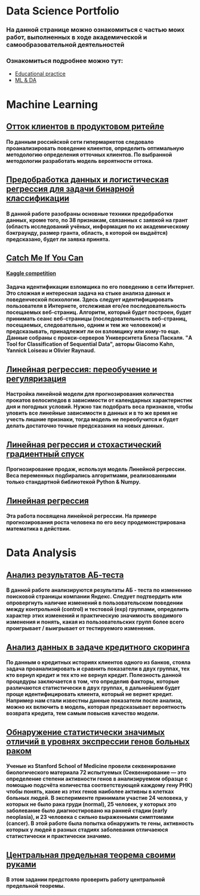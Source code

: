# Data Science Portfolio
### На данной странице можно ознакомиться с частью моих работ, выполненных в ходе академической и самообразовательной деятельностей

### Ознакомиться подробнее можно тут: 
   - [Educational practice](https://github.com/EuMentality/Educational_practice)
   - [ML & DA](https://github.com/EuMentality/ML-DA)
   
# Machine Learning

## [Отток клиентов в продуктовом ритейле](https://nbviewer.jupyter.org/github/EuMentality/ML-DA/blob/main/notebooks/forecasting_customer_churn.ipynb)
#### По данным российской сети гипермаркетов следовало проанализировать поведение клиентов, определить оптимальную методологию определения отточных клиентов. По выбранной методологии разработать модель вероятности оттока. 

## [Предобработка данных и логистическая регрессия для задачи бинарной классификации](https://nbviewer.jupyter.org/github/EuMentality/Educational_practice/blob/main/notebooks/Log_reg_preprocessing.ipynb)
#### В данной работе разобраны основные техники предобработки данных, кроме того, по 38 признакам, связанных с заявкой на грант (область исследований учёных, информация по их академическому бэкграунду, размер гранта, область, в которой он выдаётся) предсказано, будет ли заявка принята.

## [Catch Me If You Can](https://nbviewer.jupyter.org/github/EuMentality/ML-DA/blob/main/notebooks/catch_me.ipynb)
#### [Kaggle competition](https://www.kaggle.com/c/catch-me-if-you-can-intruder-detection-through-webpage-session-tracking2/overview)

#### Задача идентификации взломщика по его поведению в сети Интернет. Это сложная и интересная задача на стыке анализа данных и поведенческой психологии. Здесь следует идентифицировать пользователя в Интернете, отслеживая его/ее последовательность посещаемых веб-страниц. Алгоритм, который будет построен, будет принимать сеанс    веб-страницы (последовательность веб-страниц, посещаемых, следовательно, одним и тем же человеком) и предсказывать, принадлежит ли он взломщику или кому-то еще. Данные собраны с прокси-серверов Университета Блеза Паскаля. "A Tool for Classification of Sequential Data", авторы Giacomo Kahn, Yannick Loiseau и Olivier Raynaud.

## [Линейная регрессия: переобучение и регуляризация](https://nbviewer.jupyter.org/github/EuMentality/Educational_practice/blob/main/notebooks/Lin_reg_Overfitting_Regularization.ipynb)
#### Настройка линейной модели для прогнозирования количества прокатов велосипедов в зависимости от календарных характеристик дня и погодных условий. Нужно так подобрать веса признаков, чтобы уловить все линейные зависимости в данных и в то же время не учесть лишние признаки, тогда модель не переобучится и будет делать достаточно точные предсказания на новых данных.

## [Линейная регрессия и стохастический градиентный спуск](https://nbviewer.jupyter.org/github/EuMentality/Educational_practice/blob/main/notebooks/Lin_reg_Gradient_Descent.ipynb)
#### Прогнозирование продаж, используя модель Линейной регрессии. Веса переменных подбирались алгоритмами, реализованными только стандартной библиотекой Python & Numpy.

## [Линейная регрессия](https://nbviewer.jupyter.org/github/EuMentality/Educational_practice/blob/main/notebooks/Linear_regression.ipynb)
#### Эта работа посвящена линейной регрессии. На примере прогнозирования роста человека по его весу продемонстрирована математика в действии.

# Data Analysis
## [Анализ результатов АБ-теста](https://nbviewer.jupyter.org/github/EuMentality/ML-DA/blob/main/notebooks/yandex_ab_test_analyse.ipynb)
#### В данной работе анализируются результаты АБ - теста по изменению поисковой страницы компании Яндекс. Следует подтвердить или опровергнуть наличие изменений в пользовательском поведении между контрольной (control)  и тестовой (exp)  группами, определить характер этих изменений и практическую значимость вводимого изменения и понять, какая из пользовательских групп более всего проигрывает / выигрывает   от тестируемого изменения.

## [Анализ данных в задаче кредитного скоринга](https://nbviewer.jupyter.org/github/EuMentality/ML-DA/blob/main/notebooks/credit_scoring.ipynb)
#### По данным о кредитных историях клиентов одного из банков, стояла задача проанализировать и сравнить показатели в двух группах, тех кто вернул кредит и тех кто не вернул кредит. Полезность данной процедуры заключается в том, что определив факторы, которые различаются статистически в двух группах, в дальнейшем будет проще идентифицировать клиента, который не вернет кредит. Например нам стали известны данные показатели после анализа, можно их включить в модель, которая предсказывает вероятность возврата кредита, тем самым повысив качество модели.

## [Обнаружение статистически значимых отличий в уровнях экспрессии генов больных раком](https://nbviewer.jupyter.org/github/EuMentality/ML-DA/blob/main/notebooks/Gene_analysis.ipynb)
#### Ученые из Stanford School of Medicine провели секвенирование биологического материала 72 испытуемых (Секвенирование — это определение степени активности генов в анализируемом образце с помощью подсчёта количества соответствующей каждому гену РНК) чтобы понять, какие из этих генов наиболее активны в клетках больных людей. В эксперименте принимали участие 24 человека, у которых не было рака груди (normal), 25 человек, у которых это заболевание было диагностировано на ранней стадии (early neoplasia), и 23 человека с сильно выраженными симптомами (cancer). В этой работе была попытка обнаружить те гены, активность которых у людей в разных стадиях заболевания отличаеюся статистически и практически значимо.

## [Центральная предельная теорема своими руками](https://nbviewer.jupyter.org/github/EuMentality/Educational_practice/blob/main/notebooks/Central_limit_theorem.ipynb)
#### В этом задании предстояло проверить работу центральной предельной теоремы. 
